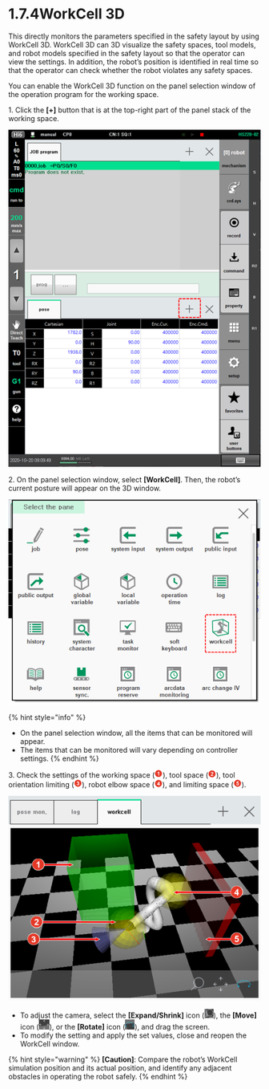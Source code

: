 # 1.7.4WorkCell 3D

This directly monitors the parameters specified in the safety layout by using WorkCell 3D. WorkCell 3D can 3D visualize the safety spaces, tool models, and robot models specified in the safety layout so that the operator can view the settings. In addition, the robot’s position is identified in real time so that the operator can check whether the robot violates any safety spaces.

You can enable the WorkCell 3D function on the panel selection window of the operation program for the working space.

1\. Click the **\[+]** button that is at the top-right part of the panel stack of the working space.

![](<../../_assets/image (47).png>)

2\. On the panel selection window, select **\[WorkCell]**. Then, the robot’s current posture will appear on the 3D window.

![](<../../_assets/image (12).png>)

{% hint style="info" %}
* On the panel selection window, all the items that can be monitored will appear.
* The items that can be monitored will vary depending on controller settings.
{% endhint %}

3\. Check the settings of the working space (![](../../_assets/1.png)), tool space (![](../../_assets/2.png)), tool orientation limiting (![](../../_assets/3.png)), robot elbow space (![](../../_assets/4.png)), and limiting space (![](../../_assets/5.png)).

![](<../../_assets/image (33).png>)

* To adjust the camera, select the **\[Expand/Shrink]** icon (![](../../_assets/image44.png)), the **\[Move]** icon (![](../../_assets/image45.png)), or the **\[Rotate]** icon (![](../../_assets/image46.png)), and drag the screen.
* To modify the setting and apply the set values, close and reopen the WorkCell window.

{% hint style="warning" %}
**\[Caution]**: Compare the robot’s WorkCell simulation position and its actual position, and identify any adjacent obstacles in operating the robot safely.
{% endhint %}
